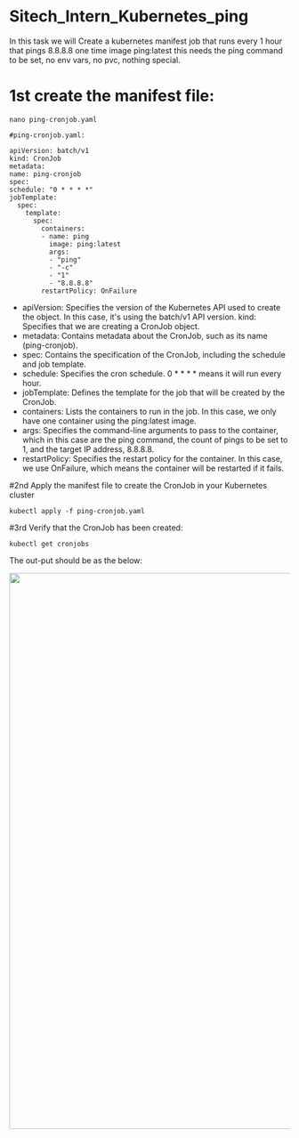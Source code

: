 # Sitech_Intern_Kubernetes_ping
  
In this task we will Create a kubernetes manifest job that runs every 1 hour that pings 8.8.8.8 one time
image ping:latest
this needs the ping command to be set, no env vars, no pvc, nothing special.

# 1st create the manifest file:

  ```
  nano ping-cronjob.yaml
  ```
  
    #ping-cronjob.yaml:
  ```
  apiVersion: batch/v1
kind: CronJob
metadata:
  name: ping-cronjob
spec:
  schedule: "0 * * * *"
  jobTemplate:
    spec:
      template:
        spec:
          containers:
          - name: ping
            image: ping:latest
            args:
            - "ping"
            - "-c"
            - "1"
            - "8.8.8.8"
          restartPolicy: OnFailure

  ```
  
  
  - apiVersion: Specifies the version of the Kubernetes API used to create the object. In this case, it's using the batch/v1 API version.
kind: Specifies that we are creating a CronJob object.
  - metadata: Contains metadata about the CronJob, such as its name (ping-cronjob).
  - spec: Contains the specification of the CronJob, including the schedule and job template.
  - schedule: Specifies the cron schedule. 0 * * * * means it will run every hour.
  - jobTemplate: Defines the template for the job that will be created by the CronJob.
  - containers: Lists the containers to run in the job. In this case, we only have one container using the ping:latest image.
  - args: Specifies the command-line arguments to pass to the container, which in this case are the ping command, the count of pings to be set to 1, and the target IP address, 8.8.8.8.
  - restartPolicy: Specifies the restart policy for the container. In this case, we use OnFailure, which means the container will be restarted if it fails.
  
  #2nd Apply the manifest file to create the CronJob in your Kubernetes cluster
  
    
    kubectl apply -f ping-cronjob.yaml
    
    
  #3rd Verify that the CronJob has been created:
  
    
    kubectl get cronjobs

    
   The out-put should be as the below:
    
<img src="https://user-images.githubusercontent.com/121809992/232246346-1d75b9cb-ff4d-4b0a-afca-9b232d3709a3.png" width="1000"/>

    
    
